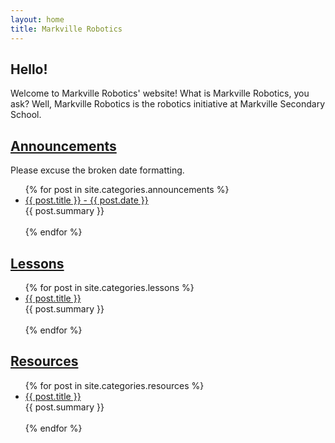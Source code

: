 ```yaml
---
layout: home
title: Markville Robotics
---
```


## Hello!
Welcome to Markville Robotics' website!
What is Markville Robotics, you ask? Well, Markville Robotics is the robotics initiative at Markville Secondary School.

## [Announcements](https://markvillerobotics.github.io/announcements/)
Please excuse the broken date formatting.
<ul>
  {% for post in site.categories.announcements %}
    <li>
      <a href="{{ post.url }}"> {{ post.title }} - {{ post.date }} </a> <br> {{ post.summary }}
      <br><br>
    </li>
  {% endfor %}
</ul>

## [Lessons](https://markvillerobotics.github.io/lessons/)
<ul>
   {% for post in site.categories.lessons %}
    <li>
      <a href="{{ post.url }}"> {{ post.title }} </a> <br> {{ post.summary }}
      <br><br>
    </li>
  {% endfor %}
</ul>

## [Resources](https://markvillerobotics.github.io/resources/)
<ul>
  {% for post in site.categories.resources %}
    <li>
      <a href="{{ post.url }}"> {{ post.title }} </a> <br> {{ post.summary }}
      <br><br>
    </li>
  {% endfor %}
</ul>

